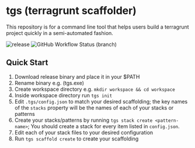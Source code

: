 # tgs (terragrunt scaffolder)

This repository is for a command line tool that helps users build a terragrunt project quickly in a semi-automated fashion.

![release](https://img.shields.io/github/v/release/ExelonOrg/tgs)  ![GitHub Workflow Status (branch)](https://img.shields.io/github/workflow/status/ExelonOrg/tgs/Go/main)


## Quick Start

1. Download release binary and place it in your $PATH
2. Rename binary e.g. (tgs.exe)
3. Create workspace directory e.g. ```mkdir workspace && cd workspace```
4. Inside workspace directory run ```tgs init```
5. Edit ```.tgs/config.json``` to match your desired scaffolding; the key names of the ```stacks``` property will be the names of each of your stacks or patterns
6. Create your stacks/patterns by running ```tgs stack create <pattern-name>```; You should create a stack for every item listed in ```config.json```.
7. Edit each of your stack files to your desired configuration
8. Run ```tgs scaffold create``` to create your scaffolding